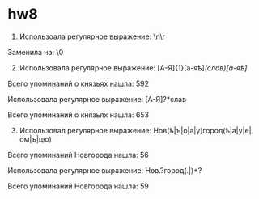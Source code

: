 # hw8
1. Использоала регулярное выражение: \n\r 

Заменила на: \0

2. Использовала регулярное выражение: [А-Я]{1}[а-яѣ]*(слав)[а-яѣ]* 

Всего упоминаний о князьях нашла: 592

Использовала регулярное выражение: [А-Я]?*слав  

Всего упоминаний о князьях нашла: 653

3. Использовал регулярное выражение: Нов(ѣ|ъ|о|а|у)город(ѣ|а|у|е|ом|ъ|цю) 

Всего упоминаний Новгорода нашла: 56

Использовала регулярное выражение: Нов.?город(.|)*?

Всего упоминаний Новгорода нашла: 59

